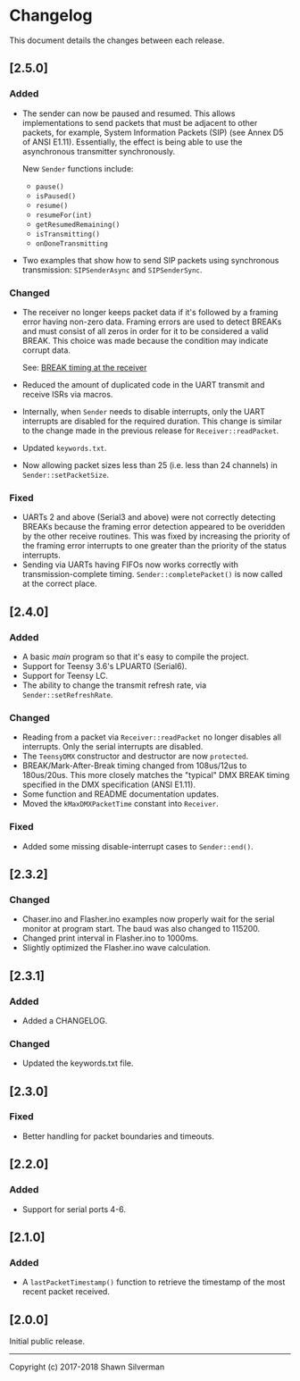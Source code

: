 # Changelog

This document details the changes between each release.

## [2.5.0]

### Added
* The sender can now be paused and resumed. This allows implementations to
  send packets that must be adjacent to other packets, for example,
  System Information Packets (SIP) (see Annex D5 of ANSI E1.11). Essentially,
  the effect is being able to use the asynchronous transmitter synchronously.

  New `Sender` functions include:
  * `pause()`
  * `isPaused()`
  * `resume()`
  * `resumeFor(int)`
  * `getResumedRemaining()`
  * `isTransmitting()`
  * `onDoneTransmitting`
* Two examples that show how to send SIP packets using synchronous
  transmission: `SIPSenderAsync` and `SIPSenderSync`.

### Changed
* The receiver no longer keeps packet data if it's followed by a framing error
  having non-zero data. Framing errors are used to detect BREAKs and must
  consist of all zeros in order for it to be considered a valid BREAK. This
  choice was made because the condition may indicate corrupt data.

  See: [BREAK timing at the receiver](http://www.rdmprotocol.org/forums/showthread.php?t=1292)
* Reduced the amount of duplicated code in the UART transmit and receive ISRs
  via macros.
* Internally, when `Sender` needs to disable interrupts, only the UART
  interrupts are disabled for the required duration. This change is similar
  to the change made in the previous release for `Receiver::readPacket`.
* Updated `keywords.txt`.
* Now allowing packet sizes less than 25 (i.e. less than 24 channels) in
  `Sender::setPacketSize`.

### Fixed
* UARTs 2 and above (Serial3 and above) were not correctly detecting BREAKs
  because the framing error detection appeared to be overidden by the other
  receive routines. This was fixed by increasing the priority of the framing
  error interrupts to one greater than the priority of the status interrupts.
* Sending via UARTs having FIFOs now works correctly with transmission-complete
  timing. `Sender::completePacket()` is now called at the correct place.

## [2.4.0]

### Added
* A basic _main_ program so that it's easy to compile the project.
* Support for Teensy 3.6's LPUART0 (Serial6).
* Support for Teensy LC.
* The ability to change the transmit refresh rate, via
  `Sender::setRefreshRate`.

### Changed
* Reading from a packet via `Receiver::readPacket` no longer disables
  all interrupts. Only the serial interrupts are disabled.
* The `TeensyDMX` constructor and destructor are now `protected`.
* BREAK/Mark-After-Break timing changed from 108us/12us to 180us/20us. This
  more closely matches the "typical" DMX BREAK timing specified in the
  DMX specification (ANSI E1.11).
* Some function and README documentation updates.
* Moved the `kMaxDMXPacketTime` constant into `Receiver`.

### Fixed
* Added some missing disable-interrupt cases to `Sender::end()`.

## [2.3.2]

### Changed
* Chaser.ino and Flasher.ino examples now properly wait for the serial monitor
  at program start. The baud was also changed to 115200.
* Changed print interval in Flasher.ino to 1000ms.
* Slightly optimized the Flasher.ino wave calculation.

## [2.3.1]

### Added
* Added a CHANGELOG.

### Changed
* Updated the keywords.txt file.

## [2.3.0]

### Fixed
* Better handling for packet boundaries and timeouts.

## [2.2.0]

### Added
* Support for serial ports 4-6.

## [2.1.0]

### Added
* A `lastPacketTimestamp()` function to retrieve the timestamp of the
  most recent packet received.

## [2.0.0]

Initial public release.

---

Copyright (c) 2017-2018 Shawn Silverman
